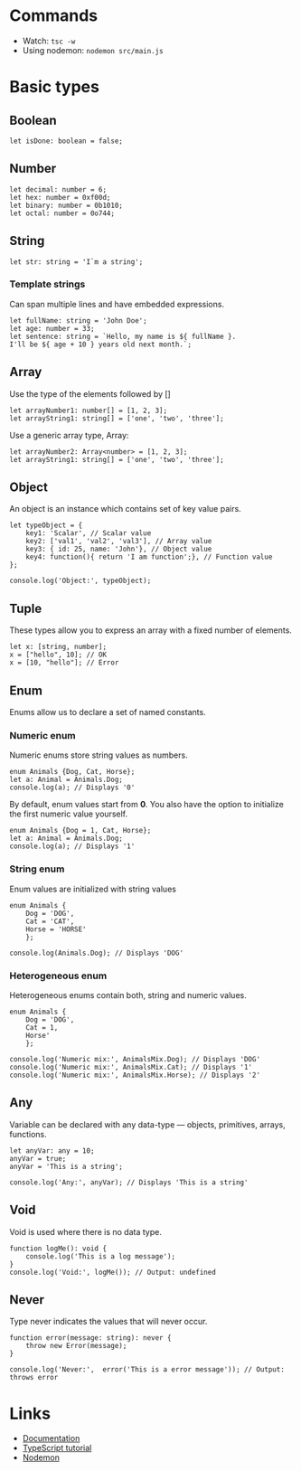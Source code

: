 Commands
==========
- Watch: `tsc -w`
- Using nodemon: `nodemon src/main.js`

Basic types
==========
## Boolean
```
let isDone: boolean = false;
```
## Number
```
let decimal: number = 6;
let hex: number = 0xf00d;
let binary: number = 0b1010;
let octal: number = 0o744;
```
## String
```
let str: string = 'I`m a string';
```
### Template strings
Can span multiple lines and have embedded expressions.
```
let fullName: string = 'John Doe';
let age: number = 33;
let sentence: string = `Hello, my name is ${ fullName }.
I'll be ${ age + 10 } years old next month.`;
```
## Array
Use the type of the elements followed by []
```
let arrayNumber1: number[] = [1, 2, 3];
let arrayString1: string[] = ['one', 'two', 'three'];
```
Use a generic array type, Array<elemType>:
```
let arrayNumber2: Array<number> = [1, 2, 3];
let arrayString1: string[] = ['one', 'two', 'three'];
```

## Object
An object is an instance which contains set of key value pairs.
```
let typeObject = {
    key1: 'Scalar', // Scalar value
    key2: ['val1', 'val2', 'val3'], // Array value
    key3: { id: 25, name: 'John'}, // Object value
    key4: function(){ return 'I am function';}, // Function value
};

console.log('Object:', typeObject);

```

## Tuple
These types allow you to express an array with a fixed number of elements.
```
let x: [string, number];
x = ["hello", 10]; // OK
x = [10, "hello"]; // Error
```
## Enum 
Enums allow us to declare a set of named constants.
### Numeric enum
Numeric enums store string values as numbers.
```
enum Animals {Dog, Cat, Horse};
let a: Animal = Animals.Dog;
console.log(a); // Displays '0'
```
By default, enum values start from **0**. You also have the option to initialize the first numeric value yourself.
```
enum Animals {Dog = 1, Cat, Horse};
let a: Animal = Animals.Dog;
console.log(a); // Displays '1'
```
### String enum
Enum values are initialized with string values
```
enum Animals {
    Dog = 'DOG', 
    Cat = 'CAT', 
    Horse = 'HORSE'
    };

console.log(Animals.Dog); // Displays 'DOG'
```

### Heterogeneous enum
Heterogeneous enums contain both, string and numeric values.
```
enum Animals {
    Dog = 'DOG', 
    Cat = 1, 
    Horse'
    };

console.log('Numeric mix:', AnimalsMix.Dog); // Displays 'DOG'
console.log('Numeric mix:', AnimalsMix.Cat); // Displays '1'
console.log('Numeric mix:', AnimalsMix.Horse); // Displays '2'

```

## Any
Variable can be declared with any data-type —  objects, primitives, arrays, functions.

```
let anyVar: any = 10;
anyVar = true;
anyVar = 'This is a string';

console.log('Any:', anyVar); // Displays 'This is a string'

```

## Void
Void is used where there is no data type.

```
function logMe(): void {
    console.log('This is a log message');
}
console.log('Void:', logMe()); // Output: undefined

```

## Never
Type never indicates the values that will never occur.

```
function error(message: string): never {
    throw new Error(message);
}

console.log('Never:',  error('This is a error message')); // Output: throws error

```

Links
==========
- [Documentation](https://www.typescriptlang.org/docs/home.html)
- [TypeScript tutorial](https://code.visualstudio.com/docs/typescript/typescript-tutorial)
- [Nodemon](https://www.npmjs.com/package/nodemon)